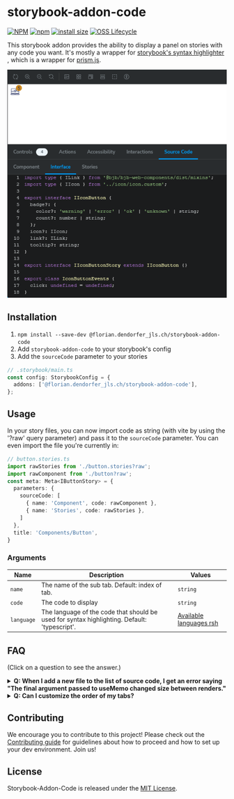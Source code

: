 # storybook-addon-code

[![NPM](https://img.shields.io/npm/l/%40florian.dendorfer_jls.ch%2Fstorybook-addon-code)](https://github.com/jls-digital/storybook-addon-code/blob/main/LICENSE)
[![npm](https://img.shields.io/npm/v/%40florian.dendorfer_jls.ch%2Fstorybook-addon-code)](https://www.npmjs.com/package/@florian.dendorfer_jls.ch/storybook-addon-code)
[![install size](https://packagephobia.com/badge?p=@florian.dendorfer_jls.ch/storybook-addon-code)](https://packagephobia.com/result?p=@florian.dendorfer_jls.ch/storybook-addon-code)
[![OSS Lifecycle](https://img.shields.io/osslifecycle/jls-digital/storybook-addon-code)](https://github.com/jls-digital/storybook-addon-code)

This storybook addon provides the ability to display a panel on stories with any
code you want. It's mostly a wrapper for
[storybook's syntax highlighter](https://github.com/storybookjs/storybook/tree/main/code/ui/components/src/components/syntaxhighlighter)
, which is a wrapper for [prism.js](https://www.npmjs.com/package/prismjs).

![Screenshot of Addon](docs/screenshot_1.png)

## Installation

1. `npm install --save-dev @florian.dendorfer_jls.ch/storybook-addon-code`
2. Add `storybook-addon-code` to your storybook's config
3. Add the `sourceCode` parameter to your stories

```ts
// .storybook/main.ts
const config: StorybookConfig = {
  addons: ['@florian.dendorfer_jls.ch/storybook-addon-code'],
};
```

## Usage

In your story files, you can now import code as string (with vite by using the
'?raw' query parameter) and pass it to the `sourceCode` parameter. You can even
import the file you're currently in:

```ts
// button.stories.ts
import rawStories from './button.stories?raw';
import rawComponent from './button?raw';
const meta: Meta<IButtonStory> = {
  parameters: {
    sourceCode: [
      { name: 'Component', code: rawComponent },
      { name: 'Stories', code: rawStories },
    ]
  },
  title: 'Components/Button',
}
```

### Arguments

| Name | Description | Values |
| --- | --- | --- |
| `name` | The name of the sub tab. Default: index of tab. | `string` |
| `code` | The code to display | `string` |
| `language` | The language of the code that should be used for syntax highlighting. Default: 'typescript'. | [Available languages rsh](https://github.com/react-syntax-highlighter/react-syntax-highlighter/blob/HEAD/AVAILABLE_LANGUAGES_HLJS.MD) |

## FAQ

(Click on a question to see the answer.)

<details>
<summary><b>Q: When I add a new file to the list of source code, I get an error saying
"The final argument passed to useMemo changed size between renders."</b></summary>

A: No worries, this is an issue with storybook's TabsState component. You can
simply reload the page and it should work fine.
</details>

<details>
<summary><b>Q: Can I customize the order of my tabs?</b></summary>

A: Yes, the order is determined by the order of the array you pass to the
`sourceCode` parameter.
</details>

## Contributing

We encourage you to contribute to this project! Please check out the
[Contributing guide](CONTRIBUTING.md) for guidelines about how to proceed and
how to set up your dev environment. Join us!

## License

Storybook-Addon-Code is released under the [MIT License](LICENSE).
